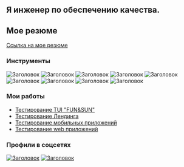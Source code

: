 
## Я инженер по обеспечению качества.
## Мое резюме
[Ссылка на мое резюме](https://drive.google.com/file/d/1lCyGRfT3ToEEUf9bxgJwFWX6RgpNgMNU/view?usp=sharing)

### Инструменты
![Заголовок](https://img.shields.io/badge/Jira-090909?style=for-the-badge&logo=jira&logoColor=136be1)
![Заголовок](https://img.shields.io/badge/Postman-090909?style=for-the-badge&logo=postman&logoColor=f76935)
![Заголовок](https://img.shields.io/badge/Swagger-090909?style=for-the-badge&logo=swagger&logoColor=7ede2b)
![Заголовок](https://img.shields.io/badge/Github-090909?style=for-the-badge&logo=github&logoColor=8cc4d7)
![Заголовок](https://img.shields.io/badge/Figma-090909?style=for-the-badge&logo=figma&logoColor=7d5fa6)
![Заголовок](https://img.shields.io/badge/PostgreSQL-090909?style=for-the-badge&logo=postgresql&logoColor=2674f2)
![Заголовок](https://img.shields.io/badge/DevTools-090909?style=for-the-badge&logo=googlechrome&logoColor=2674f2)
![Заголовок](https://img.shields.io/badge/AndroidStudio-090909?style=for-the-badge&logo=androidstudio&logoColor=3ad07d)
![Заголовок](https://img.shields.io/badge/CharlesProxy-090909?style=for-the-badge&logo=charlesproxy&logoColor=8cc4d7)

### Мои работы
- [Тестирование TUI "FUN&SUN"](https://drive.google.com/drive/folders/1i1HM_otZTmagiHWZ5ev3tr46HYwq8wFZ?usp=sharing)
- [Тестирование Лендинга](https://drive.google.com/drive/folders/1xT4IdZsd7Rku9k3VOW1c2zSM-a5nUXTs?usp=sharing)
- [Тестирование мобильных приложений](https://drive.google.com/drive/folders/1DIL7ciAo0MwD6qR5sHNBUAEtlAWQfU8G?usp=sharing)
- [Тестирование web приложений](https://drive.google.com/drive/folders/1qHwm_KuKHfDqKtsKsquWzXLhCuUKPoDo?usp=sharing)

### Профили в соцсетях
[![Заголовок](https://img.shields.io/badge/Telegram-090909?style=for-the-badge&logo=telegram&logoColor=31a5db)](https://t.me/ssves94)
[![Заголовок](https://img.shields.io/badge/Linkedin-090909?style=for-the-badge&logo=linkedin&logoColor=0073b1)](https://www.linkedin.com/in/svetlana-smirnova-4399a8251/ )

